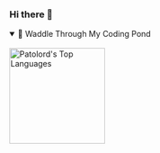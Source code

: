 ### Hi there 👋

<details open>
  <summary> 
🦆 Waddle Through My Coding Pond
    </summary>
  <br>
<img align="left" alt="Patolord's Top Languages" src="https://github-readme-stats.vercel.app/api/top-langs?username=Patolord&langs_count=6&layout=compact&theme=react&bg_color=FFFFFF&title_color=68C3D4&text_color=000000&icon_color=F8D866&border_color=1F222E&hide=CSS,HTML,c%2B%2B,Ren'Py"  height="170px" />

</details>


